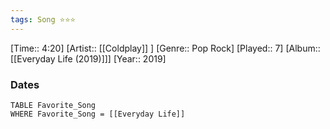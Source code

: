 ```yaml
---
tags: Song ⭐⭐⭐ 
---
```

[Time:: 4:20]
[Artist:: [[Coldplay]] ]
[Genre:: Pop Rock]
[Played:: 7]
[Album:: [[Everyday Life (2019)]]]
[Year:: 2019]
### Dates
````dataview
TABLE Favorite_Song
WHERE Favorite_Song = [[Everyday Life]]
````